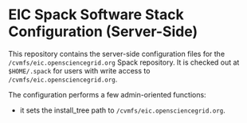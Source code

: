 # EIC Spack Software Stack Configuration (Server-Side)

This repository contains the server-side configuration files for the `/cvmfs/eic.opensciencegrid.org` Spack repository. It is checked out at `$HOME/.spack` for users with write access to `/cvmfs/eic.opensciencegrid.org`.

The configuration performs a few admin-oriented functions:
- it sets the install_tree path to `/cvmfs/eic.opensciencegrid.org`.
